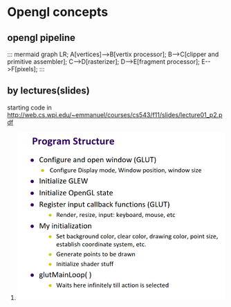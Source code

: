 # Opengl concepts
## opengl pipeline
::: mermaid
graph LR;
    A[vertices]-->B[vertix processor];
    B-->C[clipper and primitive assembler];
    C-->D[rasterizer];
    D-->E[fragment processor];
    E-->F[pixels];
:::


## by lectures(slides)
starting code in http://web.cs.wpi.edu/~emmanuel/courses/cs543/f11/slides/lecture01_p2.pdf
1) ![alt text](image.png) 
